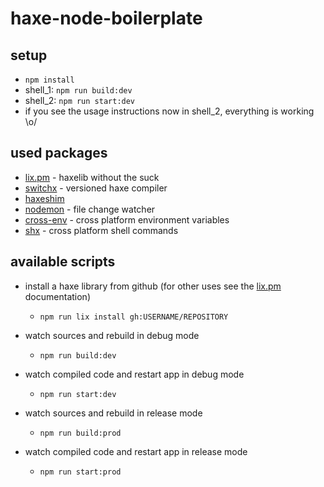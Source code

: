# haxe-node-boilerplate

## setup
- ```npm install```
- shell_1: ```npm run build:dev```
- shell_2: ```npm run start:dev```
- if you see the usage instructions now in shell_2, everything is working \o/

## used packages
- [lix.pm](https://github.com/lix-pm/lix.client) - haxelib without the suck
- [switchx](https://github.com/lix-pm/switchx) - versioned haxe compiler
- [haxeshim](https://github.com/lix-pm/haxeshim)
- [nodemon](https://nodemon.io) - file change watcher
- [cross-env](https://www.npmjs.com/package/cross-env) - cross platform environment variables
- [shx](https://www.npmjs.com/package/shx) - cross platform shell commands

## available scripts
- install a haxe library from github (for other uses see the [lix.pm](https://github.com/lix-pm/lix.client) documentation)
  - ```npm run lix install gh:USERNAME/REPOSITORY```

- watch sources and rebuild in debug mode
  - ```npm run build:dev```

- watch compiled code and restart app in debug mode
  - ```npm run start:dev```

- watch sources and rebuild in release mode
  - ```npm run build:prod```

- watch compiled code and restart app in release mode
  - ```npm run start:prod```

